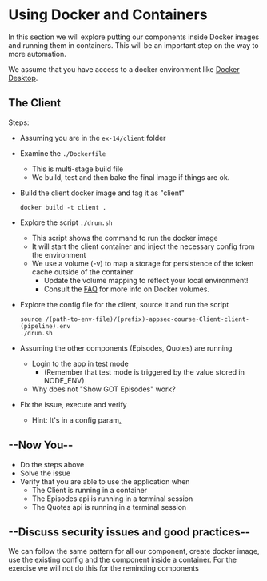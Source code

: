 # Using Docker and Containers

In this section we will explore putting our components inside Docker images and running them in containers. This will be an important step on the way to more automation.

We assume that you have access to a docker environment like [Docker Desktop](https://www.docker.com/products/docker-desktop).

## The Client

Steps:

* Assuming you are in the `ex-14/client` folder
* Examine the `./Dockerfile`
  * This is multi-stage build file
  * We build, test and then bake the final image if things are ok.
* Build the client docker image and tag it as "client"

  ```shell
  docker build -t client .
  ```

* Explore the script `./drun.sh`
  * This script shows the command to run the docker image
  * It will start the client container and inject the necessary config from the environment
  * We use a volume (-v) to map a storage for persistence of the token cache outside of the container
    * Update the volume mapping to reflect your local environment!
    * Consult the [FAQ](../../Support/faq.md#docker-volumes---token-cache-file) for more info on Docker volumes.
* Explore the config file for the client, source it and run the script

  ```shell
  source /(path-to-env-file)/(prefix)-appsec-course-Client-client-(pipeline).env
  ./drun.sh
  ```

* Assuming the other components (Episodes, Quotes) are running
  * Login to the app in test mode
    * (Remember that test mode is triggered by the value stored in NODE_ENV)
  * Why does not "Show GOT Episodes" work?
* Fix the issue, execute and verify
  * Hint: It's in a config param[.](../../Support/hints.md)

## --Now You--

* Do the steps above
* Solve the issue
* Verify that you are able to use the application when
  * The Client is running in a container
  * The Episodes api is running in a terminal session
  * The Quotes api is running in a terminal session

## --Discuss security issues and good practices--

We can follow the same pattern for all our component, create docker image, use the existing config and the component inside a container. For the exercise we will not do this for the reminding components

